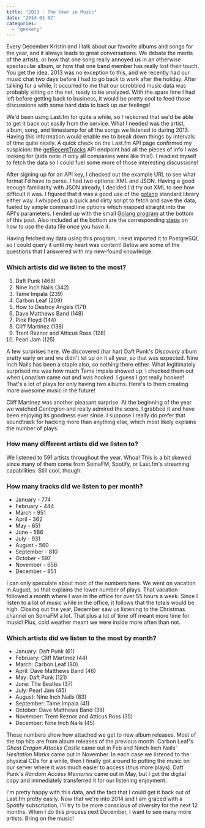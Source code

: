 ```yaml
---
title: "2013 - The Year in Music"
date: "2014-01-02"
categories: 
  - "geekery"
---
```

Every December Kristin and I talk about our favorite albums and songs for the year, and it always leads to great conversations. We debate the merits of the artists, or how that one song really annoyed us in an otherwise spectacular album, or how that one band member has really lost their touch. You get the idea. 2013 was no exception to this, and we recently had our music chat two days before I had to go back to work after the holiday. After talking for a while, it occurred to me that our scrobbled music data was probably sitting on the net, ready to be analyzed. With the spare time I had left before getting back to business, it would be pretty cool to feed those discussions with some hard data to back up our feelings!

We'd been using Last.fm for quite a while, so I reckoned that we'd be able to get it back out easily from the service. What I needed was the artist, album, song, and timestamp for all the songs we listened to during 2013. Having this information would enable me to break down things by intervals of time quite nicely. A quick check on the Last.fm API page confirmed my suspicion: the [getRecentTracks](http://www.last.fm/api/show/user.getRecentTracks) API endpoint had all the pieces of info I was looking for (side note: if only all companies were like this!). I readied myself to fetch the data so I could fuel some more of those interesting discussions!

After signing up for an API key, I checked out the example URL to see what format I'd have to parse. I had two options: XML and JSON. Having a good enough familiarity with JSON already, I decided I'd try out XML to see how difficult it was. I figured that it was a good use of the [golang](http://golang.org/) standard library either way. I whipped up a quick and dirty script to fetch and save the data, fueled by simple command line options which mapped straight into the API's parameters. I ended up with the small [Golang program](#go-script) at the bottom of this post. Also included at the bottom are the corresponding [steps](#steps) on how to use the data file once you have it.

Having fetched my data using this program, I next imported it to PostgreSQL so I could query it until my heart was content! Below are some of the questions that I answered with my new-found knowledge.

### Which artists did we listen to the most?

1. Daft Punk (468)
2. Nine Inch Nails (342)
3. Tame Impala (239)
4. Carbon Leaf (209)
5. How to Destroy Angels (171)
6. Dave Matthews Band (148)
7. Pink Floyd (144)
8. Cliff Martinez (138)
9. Trent Reznor and Atticus Ross (128)
10. Pearl Jam (125)

A few surprises here. We discovered (har har) Daft Punk's <i>Discovery</i> album pretty early on and we didn't let up on it all year, so that was expected. Nine Inch Nails has been a staple also, so nothing there either. What legitimately surprised me was how much Tame Impala showed up. I checked them out when <i>Lonerism</i> came out and was hooked. I guess I got really hooked! That's a lot of plays for only having two albums. Here's to them creating more awesome music in the future!

Cliff Martinez was another pleasant surprise. At the beginning of the year we watched <i>Contagion</i> and really admired the score. I grabbed it and have been enjoying its goodness ever since. I suppose I really do prefer that soundtrack for hacking more than anything else, which most likely explains the number of plays.

### How many different artists did we listen to?

We listened to 591 artists throughout the year. Whoa! This is a bit skewed since many of them come from SomaFM, Spotify, or Last.fm's streaming capabilities. Still cool, though.

### How many tracks did we listen to per month?

* January - 774
* February - 444
* March - 951
* April - 362
* May - 651
* June - 586
* July - 931
* August - 560
* September - 810
* October - 597
* November - 656
* December - 851

I can only speculate about most of the numbers here. We went on vacation in August, so that explains the lower number of plays. That vacation followed a month where I was in the office for over 55 hours a week. Since I listen to a lot of music while in the office, it follows that the totals would be high. Closing out the year, December saw us listening to the Christmas channel on SomaFM a lot. That plus a lot of time off meant more time for music! Plus, cold weather meant we were inside more often than not.

### Which artists did we listen to the most by month?

* January: Daft Punk (61)
* February: Cliff Martinez (44)
* March: Carbon Leaf (80)
* April: Dave Matthews Band (46)
* May: Daft Punk (121)
* June: The Beatles (37)
* July: Pearl Jam (45)
* August: Nine Inch Nails (83)
* September: Tame Impala (41)
* October: Dave Matthews Band (38)
* November: Trent Reznor and Atticus Ross (35)
* December: Nine Inch Nails (45)

These numbers show how attached we get to new album releases. Most of the top hits are from album releases of the previous month. Carbon Leaf's <i>Ghost Dragon Attacks Castle</i> came out in Feb and Ninch Inch Nails' <i>Hesitation Marks</i> came out in November. In each case we listened to the physical CDs for a while, then I finally got around to putting the music on our server where it was much easier to access (thus more plays). Daft Punk's <i>Random Access Memories</i> came out in May, but I got the digital copy and immediately transferred it for our listening enjoyment.  

I'm pretty happy with this data, and the fact that I could get it back out of Last.fm pretty easily. Now that we're into 2014 and I am graced with a Spotify subscription, I'll try to be more conscious of diversity for the next 12 months. When I do this process next December, I want to see many more artists. Bring on the music!

<a id="go-script"><script src="https://gist.github.com/antzucaro/8212369.js?file=summarizr.go"></script></a>

<a id="steps"><script src="https://gist.github.com/antzucaro/8212369.js?file=steps.txt"></script></a>
